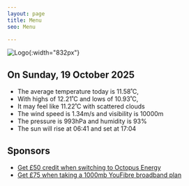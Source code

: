 ```yaml
---
layout: page
title: Menu
seo: Menu

---
```


![Logo](/images/logo.jpg){:width="832px"}

<!-- weather_marker starts -->
## On Sunday, 19 October 2025

- The average temperature today is 11.58˚C,
- With highs of 12.21˚C and lows of 10.93˚C,
- It may feel like 11.22˚C with scattered clouds
- The wind speed is 1.34m/s and visibility is 10000m
- The pressure is 993hPa and humidity is 93%
- The sun will rise at 06:41 and set at 17:04

<!-- weather_marker ends -->

## Sponsors

- [Get £50 credit when switching to Octopus Energy](https://bit.ly/3oD1nnS)
- [Get £75 when taking a 1000mb YouFibre broadband plan](https://aklam.io/91zWhU?)
